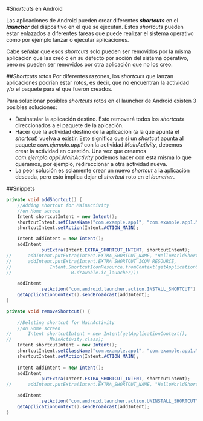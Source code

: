#_Shortcuts_ en Android

Las aplicaciones de Android pueden crear diferentes **_shortcuts_** en el **_launcher_** del dispositivo en el que se ejecutan. Estos _shortcuts_ pueden estar enlazados a diferentes tareas que puede realizar el sistema operativo como por ejemplo lanzar o ejecutar aplicaciones. 

Cabe señalar que esos _shortcuts_ solo pueden ser removidos por la misma aplicación que las creó o en su defecto por acción del sistema operativo, pero no pueden ser removidos por otra aplicación que no los creo. 

##_Shortcuts_ rotos
Por diferentes razones, los _shortcuts_ que lanzan aplicaciones podrían estar rotos, es decir, que no encuentran la actividad y/o el paquete para el que fueron creados.

Para solucionar posibles _shortcuts_ rotos en el launcher de Android existen 3 posibles soluciones:
* Desinstalar la aplicación destino. Esto removerá todos los _shortcuts_ direccionados a el paquete de la apicación.
* Hacer que la actividad destino de la aplicación (a la que apunta el _shortcut_)  vuelva a existir. Esto significa que si un _shortcut_ apunta al paquete _com.ejemplo.app1_ con la actividad _MainActivity_, debemos crear la actividad en cuestión. Una vez que creamos _com.ejemplo.app1.MainActivity_ podemos hacer con esta misma lo que queramos, por ejemplo, redireccionar a otra actividad nueva.
* La peor solución es solamente crear un nuevo _shortcut_ a la aplicación deseada, pero esto implica dejar el _shortcut_ roto en el _launcher_.

##Snippets
```java
private void addShortcut() {
  	//Adding shortcut for MainActivity 
  	//on Home screen
	Intent shortcutIntent = new Intent();
	shortcutIntent.setClassName("com.example.app1", "com.example.app1.MainActivity");
	shortcutIntent.setAction(Intent.ACTION_MAIN);

	Intent addIntent = new Intent();
	addIntent
			.putExtra(Intent.EXTRA_SHORTCUT_INTENT, shortcutIntent);
//		addIntent.putExtra(Intent.EXTRA_SHORTCUT_NAME, "HelloWorldShortcut");
//		addIntent.putExtra(Intent.EXTRA_SHORTCUT_ICON_RESOURCE,
//				Intent.ShortcutIconResource.fromContext(getApplicationContext(),
//						R.drawable.ic_launcher));

	addIntent
			.setAction("com.android.launcher.action.INSTALL_SHORTCUT");
	getApplicationContext().sendBroadcast(addIntent);
}

private void removeShortcut() {
    	
  	//Deleting shortcut for MainActivity 
  	//on Home screen
//		Intent shortcutIntent = new Intent(getApplicationContext(),
//				MainActivity.class);
  	Intent shortcutIntent = new Intent();
  	shortcutIntent.setClassName("com.example.app1", "com.example.app1.MainActivity");
	shortcutIntent.setAction(Intent.ACTION_MAIN);
	
	Intent addIntent = new Intent();
	addIntent
			.putExtra(Intent.EXTRA_SHORTCUT_INTENT, shortcutIntent);
//		addIntent.putExtra(Intent.EXTRA_SHORTCUT_NAME, "HelloWorldShortcut");

	addIntent
			.setAction("com.android.launcher.action.UNINSTALL_SHORTCUT");
	getApplicationContext().sendBroadcast(addIntent);
}
```
